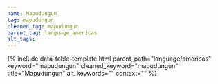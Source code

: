 ```yaml
---
name: Mapudungun
tag: mapudungun
cleaned_tag: mapudungun
parent_tag: language_americas
alt_tags: 
---
```


{% include data-table-template.html 
  parent_path="language/americas" 
  keyword="mapudungun" 
  cleaned_keyword="mapudungun" 
  title="Mapudungun"
  alt_keywords=""
  context=""
%}

